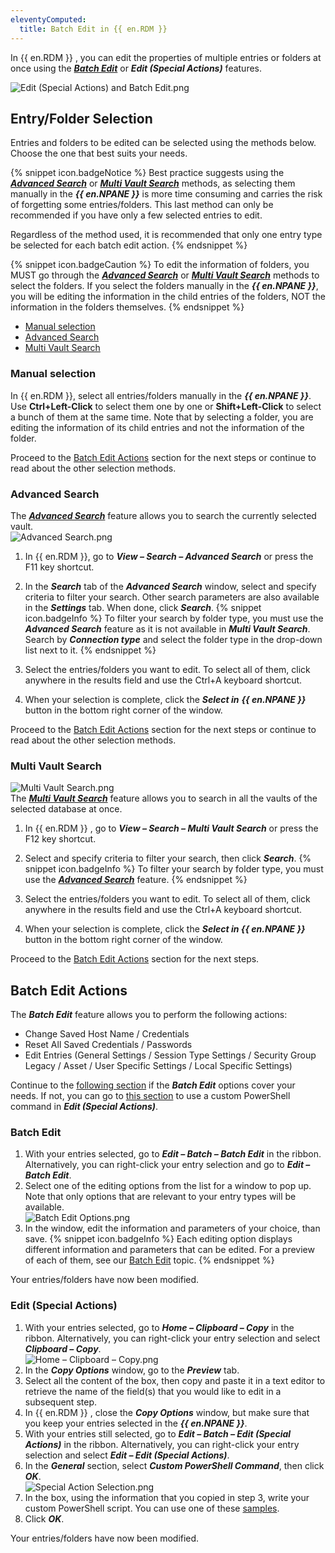 ```yaml
---
eleventyComputed:
  title: Batch Edit in {{ en.RDM }}
---
```

In {{ en.RDM }} , you can edit the properties of multiple entries or folders at once using the ***[Batch Edit](https://helprdm.devolutions.net/commands_batchedit.html)*** or ***Edit (Special Actions)*** features.  

![Edit (Special Actions) and Batch Edit.png](https://webdevolutions.azureedge.net/docs/en/kb/KB2104.png)

## Entry/Folder Selection 

Entries and folders to be edited can be selected using the methods below. Choose the one that best suits your needs.

{% snippet icon.badgeNotice %}
Best practice suggests using the ***[Advanced Search](#advanced)*** or ***[Multi Vault Search](#multi)*** methods, as selecting them manually in the ***{{ en.NPANE }}*** is more time consuming and carries the risk of forgetting some entries/folders. This last method can only be recommended if you have only a few selected entries to edit.

Regardless of the method used, it is recommended that only one entry type be selected for each batch edit action.
{% endsnippet %}

{% snippet icon.badgeCaution %}
To edit the information of folders, you MUST go through the ***[Advanced Search](#advanced)*** or ***[Multi Vault Search](#multi)*** methods to select the folders. If you select the folders manually in the ***{{ en.NPANE }}***, you will be editing the information in the child entries of the folders, NOT the information in the folders themselves.
{% endsnippet %}

- [Manual selection](#manual)
- [Advanced Search](#advanced)
- [Multi Vault Search](#multi)

### Manual selection 
<a name="manual"></a>

In {{ en.RDM }}, select all entries/folders manually in the ***{{ en.NPANE }}***. Use **Ctrl+Left-Click** to select them one by one or **Shift+Left-Click** to select a bunch of them at the same time. Note that by selecting a folder, you are editing the information of its child entries and not the information of the folder.

Proceed to the [Batch Edit Actions](#edit) section for the next steps or continue to read about the other selection methods.

### Advanced Search
<a name="advanced"></a>

The ***[Advanced Search](https://helprdm.devolutions.net/advanced_search.html)*** feature allows you to search the currently selected vault.  
![Advanced Search.png](https://webdevolutions.azureedge.net/docs/en/kb/KB2108.png) 
1. In {{ en.RDM }}, go to ***View – Search – Advanced Search*** or press the F11 key shortcut. 
1. In the ***Search*** tab of the ***Advanced Search*** window, select and specify criteria to filter your search. Other search parameters are also available in the ***Settings*** tab. When done, click ***Search***. 
{% snippet icon.badgeInfo %}
To filter your search by folder type, you must use the ***Advanced Search*** feature as it is not available in ***Multi Vault Search***. Search by ***Connection type*** and select the folder type in the drop-down list next to it. 
{% endsnippet %}  
 
3. Select the entries/folders you want to edit. To select all of them, click anywhere in the results field and use the Ctrl+A keyboard shortcut. 
1. When your selection is complete, click the ***Select in*** ***{{ en.NPANE }}*** button in the bottom right corner of the window.  

Proceed to the [Batch Edit Actions](#edit) section for the next steps or continue to read about the other selection methods.

### Multi Vault Search
<a name="multi"></a>

![Multi Vault Search.png](https://webdevolutions.azureedge.net/docs/en/kb/KB2109.png)  
The [***Multi Vault Search***](https://helprdm.devolutions.net/multi_vault_search.html) feature allows you to search in all the vaults of the selected database at once.

1. In {{ en.RDM }} , go to ***View – Search – Multi Vault Search*** or press the F12 key shortcut. 
1. Select and specify criteria to filter your search, then click ***Search***. 
{% snippet icon.badgeInfo %} 
To filter your search by folder type, you must use the ***[Advanced Search](#advanced)*** feature. 
{% endsnippet %}  
 
3. Select the entries/folders you want to edit. To select all of them, click anywhere in the results field and use the Ctrl+A keyboard shortcut. 
1. When your selection is complete, click the ***Select in {{ en.NPANE }}*** button in the bottom right corner of the window.  

Proceed to the [Batch Edit Actions](#edit) section for the next steps.

## Batch Edit Actions
<a name="edit"></a>

The ***Batch Edit*** feature allows you to perform the following actions:

- Change Saved Host Name / Credentials 
- Reset All Saved Credentials / Passwords 
- Edit Entries (General Settings / Session Type Settings / Security Group Legacy / Asset / User Specific Settings / Local Specific Settings)  

Continue to the [following section](#batchedit) if the ***Batch Edit*** options cover your needs. If not, you can go to [this section](#editspecialactions) to use a custom PowerShell command in ***Edit (Special Actions)***.

### Batch Edit
<a name="batchedit"></a>

1. With your entries selected, go to ***Edit – Batch – Batch Edit*** in the ribbon. Alternatively, you can right-click your entry selection and go to ***Edit – Batch Edit***. 
1. Select one of the editing options from the list for a window to pop up. Note that only options that are relevant to your entry types will be available.  
![Batch Edit Options.png](https://webdevolutions.azureedge.net/docs/en/kb/KB2103.png)  
1. In the window, edit the information and parameters of your choice, than save. 
{% snippet icon.badgeInfo %} 
Each editing option displays different information and parameters that can be edited. For a preview of each of them, see our [Batch Edit](https://helprdm.devolutions.net/commands_batchedit.html) topic.
{% endsnippet %}  
 
Your entries/folders have now been modified.

### Edit (Special Actions)
<a name="editspecialactions"></a>

1. With your entries selected, go to ***Home – Clipboard – Copy*** in the ribbon. Alternatively, you can right-click your entry selection and select ***Clipboard – Copy***.  
![Home – Clipboard – Copy.png](https://webdevolutions.azureedge.net/docs/en/kb/KB2105.png) 
1. In the ***Copy Options*** window, go to the ***Preview*** tab. 
1. Select all the content of the box, then copy and paste it in a text editor to retrieve the name of the field(s) that you would like to edit in a subsequent step. 
1. In {{ en.RDM }} , close the ***Copy Options*** window, but make sure that you keep your entries selected in the ***{{ en.NPANE }}***. 
1. With your entries still selected, go to ***Edit – Batch – Edit (Special Actions)*** in the ribbon. Alternatively, you can right-click your entry selection and select ***Edit – Edit (Special Actions)***. 
1. In the ***General*** section, select ***Custom PowerShell Command***, then click ***OK***.  
![Special Action Selection.png](https://webdevolutions.azureedge.net/docs/en/kb/KB2106.png) 
1. In the box, using the information that you copied in step 3, write your custom PowerShell script. You can use one of these [samples](https://helprdm.devolutions.net/powershell_batchactionssamples.html). 
1. Click ***OK***.  

Your entries/folders have now been modified. 